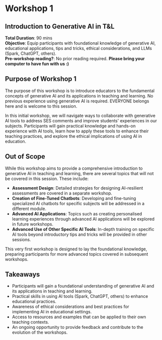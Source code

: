 # Workshop 1

## Introduction to Generative AI in T&L

**Total Duration**: 90 mins  
**Objective**: Equip participants with foundational knowledge of generative AI, educational applications, tips and tricks, ethical considerations, and LLMs (Spark, ChatGPT, others).  
**Pre-workshop reading?**: No prior reading required. **Please bring your computer to have fun with us :)**  


## Purpose of Workshop 1

The purpose of this workshop is to introduce educators to the fundamental concepts of generative AI and its applications in teaching and learning. No previous experience using generative AI is required. EVERYONE belongs here and is welcome to this session. 

In this initial workshop, we will navigate ways to collaborate with generative AI tools to address SES comments and improve students' experiences in our subjects. Participants will gain practical knowledge and hands-on experience with AI tools, learn how to apply these tools to enhance their teaching practices, and explore the ethical implications of using AI in education.

## Out of Scope

While this workshop aims to provide a comprehensive introduction to generative AI in teaching and learning, there are several topics that will not be covered in this session. These include:

- **Assessment Design**: Detailed strategies for designing AI-resilient assessments are covered in a separate workshop.
- **Creation of Fine-Tuned Chatbots**: Developing and fine-tuning specialized AI chatbots for specific subjects will be addressed in a different module.
- **Advanced AI Applications**: Topics such as creating personalised learning experiences through advanced AI applications will be explored in future workshops.
- **Advanced Use of Other Specific AI Tools**: In-depth training on specific AI tools beyond introductory tips and tricks will be provided in other sessions.

This very first workshop is designed to lay the foundational knowledge, preparing participants for more advanced topics covered in subsequent workshops.

## Takeaways

- Participants will gain a foundational understanding of generative AI and its applications in teaching and learning.
- Practical skills in using AI tools (Spark, ChatGPT, others) to enhance educational practices.
- Awareness of ethical considerations and best practices for implementing AI in educational settings.
- Access to resources and examples that can be applied to their own teaching contexts.
- An ongoing opportunity to provide feedback and contribute to the evolution of the workshops.


